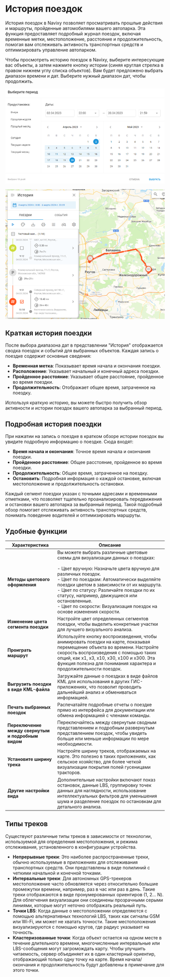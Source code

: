 # История поездок

История поездок в Navixy позволяет просматривать прошлые действия и маршруты, пройденные автомобилями вашего автопарка. Эта функция предоставляет подробный журнал поездок, включая временные метки, местоположение, расстояние и продолжительность, помогая вам отслеживать активность транспортных средств и оптимизировать управление автопарком.

Чтобы просмотреть историю поездок в Navixy, выберите интересующие вас объекты, а затем нажмите кнопку истории (синяя круглая стрелка в правом нижнем углу списка объектов). Вам будет предложено выбрать диапазон времени и дат. Выберите нужный диапазон дат, чтобы продолжить.

![image-20241030-075433.png](attachments/image-20241030-075433.png)

![image-20241030-075712.png](attachments/image-20241030-075712.png)

## Краткая история поездки

После выбора диапазона дат в представлении "История" отображается сводка поездок и событий для выбранных объектов. Каждая запись о поездке содержит основные сведения:

- **Временная метка**: Показывает время начала и окончания поездки.
- **Расположение**: Указывает начальный и конечный адреса поездки.
- **Пройденное расстояние**: Указывает общее расстояние, пройденное во время поездки.
- **Продолжительность**: Отображает общее время, затраченное на поездку.

Используя краткую историю, вы можете быстро получить обзор активности и истории поездок вашего автопарка за выбранный период.

## Подробная история поездки

При нажатии на запись о поездке в кратком обзоре истории поездок вы увидите подробную информацию о поездке. Сюда входят:

- **Время начала и окончания**: Точное время начала и окончания поездки.
- **Пройденное расстояние**: Общее расстояние, пройденное во время поездки.
- **Продолжительность**: Общее время, затраченное на поездку.
- **Остановить**: Подробная информация о каждой остановке, включая местоположение и продолжительность остановки.

Каждый сегмент поездки указан с точными адресами и временными отметками, что позволяет тщательно проанализировать передвижения и остановки вашего автопарка за выбранный период. Такой подробный обзор помогает отслеживать активность транспортных средств, понимать поведение водителей и оптимизировать маршруты.

## Удобные функции

| Характеристика | Описание |
| --- | --- |
| **Методы цветового оформления** | Вы можете выбрать различные цветовые схемы для визуализации данных о поездках:<br><br>- Цвет вручную: Назначьте цвета вручную для различных поездок.<br>- Цвет по поездкам: Автоматически выделяйте поездки цветом в зависимости от их маршрута.<br>- Цвет по статусу: Различайте поездки по их статусу, например, движущиеся или остановленные.<br>- Цвет по скорости: Визуализация поездок на основе изменения скорости. |
| **Изменение цвета сегмента поездки** | Настройте цвет определенных сегментов поездки, чтобы выделить конкретные участки для лучшего визуального анализа. |
| **Проиграть маршрут** | Используйте кнопку воспроизведения, чтобы анимировать поездки на карте, показывая перемещение объекта во времени. Настройте скорость воспроизведения с помощью таких опций, как x1, x3, x10, x30, x100 и x300. Эта функция полезна для понимания характера и продолжительности поездок. |
| **Выгрузить поездки в виде KML-файла** | Загружайте данные о поездках в виде файлов KML для использования в других ГИС-приложениях, что позволит проводить дальнейший анализ и обмениваться информацией. |
| **Печать выбранных поездок** | Распечатайте подробные отчеты о поездке прямо из интерфейса для документации или обмена информацией с членами команды. |
| **Переключение между свернутым и подробным видом** | Переключайтесь между свернутым сводным представлением и подробным развернутым представлением поездок, чтобы увидеть больше или меньше информации по мере необходимости. |
| **Установите ширину трека** | Настройте ширину треков, отображаемых на карте. Это полезно в таких приложениях, как сельское хозяйство, для более четкой визуализации покрытия полей гусеницами тракторов. |
| **Другие настройки вида** | Дополнительные настройки включают показ остановок, данные LBS, группировку точек данных для наглядности, использование интеллектуальных фильтров для уменьшения шума и разделение поездок по остановкам для детального анализа. |

## Типы треков

Существуют различные типы треков в зависимости от технологии, используемой для определения местоположения, и режима отслеживания, установленного в конфигурации устройства.

- **Непрерывные треки**: Это наиболее распространенные треки, обычно используемые в приложениях для отслеживания транспортных средств. Они представлены в виде полилиний с четкими начальной и конечной точками.
- **Интервальные треки**: Для автономных GPS-трекеров местоположение часто обновляется через относительно большие промежутки времени, например, раз в час или раз в день. Такие треки отображаются в виде пронумерованных ориентиров (1, 2... N). Для облегчения визуализации они соединены прозрачными серыми линиями, которые могут неточно отображать реальный путь.
- **Точки LBS**: Когда данные о местоположении определяются с помощью альтернативных технологий LBS, таких как сигналы GSM или Wi-Fi, им может не хватать точности. Такие местоположения визуализируются с помощью кругов, где радиус указывает на точность.
- **Кластеризованные точки**: Когда объект остается на одном месте в течение длительного времени, многочисленные интервальные или LBS-сообщения могут загромождать карту. Чтобы улучшить читаемость, сервер объединяет их в один кластерный ориентир, отображающий только одну точку на карте. Время начала/окончания и продолжительность будут добавлены в примечание для этого точки.